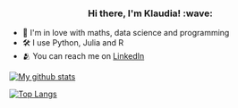 <h3 align="center">Hi there, I'm Klaudia! :wave: </h3>

- :smiling_face_with_three_hearts: I'm in love with maths, data science and programming
- :hammer_and_wrench: I use Python, Julia and R
- :people_hugging: You can reach me on [LinkedIn](https://www.linkedin.com/in/klaudia-jaworek-8102a8236/)

[![My github stats](https://github-readme-stats.vercel.app/api?username=klaudiajaworek&count_private=true&show_icons=true&theme=radical&hide_rank=false)](https://github.com/klaudiajaworek/github-readme-stats) 

[![Top Langs](https://github-readme-stats.vercel.app/api/top-langs/?username=klaudiajaworek&hide=jupyter%20notebook&theme=radical)](https://github.com/klaudiajaworek/github-readme-stats)


